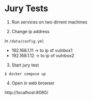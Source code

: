 # Jury Tests

1. Run services on two dirrent machines

2. Change ip address

in `/data/config.yml`

- 192.168.1.11 -> to ip of vulnbox1
- 192.168.1.12 -> to ip of vulnbox2

3. Start jury test

`$ docker compose up`

4. Open in web browser

http://localhost:8080/